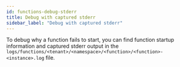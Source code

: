 ```yaml
---
id: functions-debug-stderr
title: Debug with captured stderr
sidebar_label: "Debug with captured stderr"
---
```


To debug why a function fails to start, you can find function startup information and captured stderr output in the `logs/functions/<tenant>/<namespace>/<function>/<function>-<instance>.log` file.
